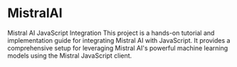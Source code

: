 # MistralAI
Mistral AI JavaScript Integration This project is a hands-on tutorial and implementation guide for integrating Mistral AI with JavaScript. It provides a comprehensive setup for leveraging Mistral AI's powerful machine learning models using the Mistral JavaScript client.
